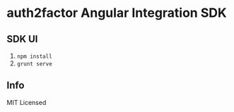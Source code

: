 # auth2factor Angular Integration SDK


## SDK UI

1. `npm install`
2. `grunt serve`

## Info
MIT Licensed
